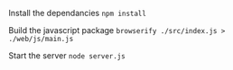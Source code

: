 Install the dependancies
`npm install`

Build the javascript package
`browserify ./src/index.js > ./web/js/main.js`

Start the server
`node server.js`